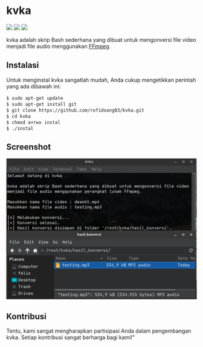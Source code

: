 # kvka

![](https://img.shields.io/github/repo-size/rofidoang03/kvka)
![](https://img.shields.io/github/contributors/rofidoang03/kvka)
![](https://img.shields.io/github/forks/rofidoang03/kvka)

kvka adalah skrip Bash sederhana yang dibuat untuk mengonversi file video menjadi file audio menggunakan [FFmpeg](https://www.ffmpeg.org/).

## Instalasi

Untuk menginstal kvka sangatlah mudah, Anda cukup mengetikkan perintah yang ada dibawah ini:

```
$ sudo apt-get update
$ sudo apt-get install git
$ git clone https://github.com/rofidoang03/kvka.git
$ cd kvka
$ chmod a+rwx instal
$ ./instal
```

## Screenshot

![](https://github.com/rofidoang03/kvka/blob/main/img/kvka.jpg)

## Kontribusi

Tentu, kami sangat mengharapkan partisipasi Anda dalam pengembangan kvka. Setiap kontribusi sangat berharga bagi kami!"
